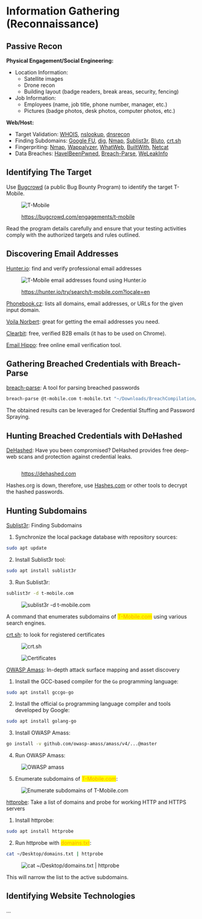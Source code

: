 # Information Gathering (Reconnaissance)

## Passive Recon

**Physical Engagement/Social Engineering:**

* Location Information:
  * Satellite images
  * Drone recon
  * Building layout (badge readers, break areas, security, fencing)
* Job Information:
  * Employees (name, job title, phone number, manager, etc.)
  * Pictures (badge photos, desk photos, computer photos, etc.)



**Web/Host:**

* Target Validation: [WHOIS](https://who.is), [nslookup](https://www.nslookup.io), [dnsrecon](https://www.kali.org/tools/dnsrecon)
* Finding Subdomains: [Google FU](https://github.com/champmq/GoogleFU), [dig](https://toolbox.googleapps.com/apps/dig), [Nmap](https://nmap.org), [Sublist3r](https://www.kali.org/tools/sublist3r), [Bluto](https://github.com/darryllane/Bluto), [crt.sh](https://crt.sh)
* Fingerpriting: [Nmap](https://nmap.org), [Wappalyzer](https://www.wappalyzer.com), [WhatWeb](https://whatweb.net), [BuiltWith](https://builtwith.com), [Netcat](https://sectools.org/tool/netcat)
* Data Breaches: [HaveIBeenPwned](https://haveibeenpwned.com), [Breach-Parse](https://github.com/hmaverickadams/breach-parse), [WeLeakInfo](https://weleakinfo.io)



## Identifying The Target

Use [Bugcrowd](https://bugcrowd.com) (a public Bug Bounty Program) to identify the target T-Mobile.

<figure><img src="../../../.gitbook/assets/image (35).png" alt="T-Mobile"><figcaption><p><a href="https://bugcrowd.com/engagements/t-mobile">https://bugcrowd.com/engagements/t-mobile</a></p></figcaption></figure>

Read the program details carefully and ensure that your testing activities comply with the authorized targets and rules outlined.



## Discovering Email Addresses

[Hunter.io](https://hunter.io): find and verify professional email addresses

<figure><img src="../../../.gitbook/assets/Untitled (2).png" alt="T-Mobile email addresses found using Hunter.io"><figcaption><p><a href="https://hunter.io/try/search/t-mobile.com?locale=en">https://hunter.io/try/search/t-mobile.com?locale=en</a></p></figcaption></figure>



[Phonebook.cz](https://phonebook.cz): lists all domains, email addresses, or URLs for the given input domain.

[Voila Norbert](https://www.voilanorbert.com): great for getting the email addresses you need.

[Clearbit](https://clearbit.com): free, verified B2B emails (it has to be used on Chrome).

[Email Hippo](https://tools.emailhippo.com): free online email verification tool.



## Gathering Breached Credentials with Breach-Parse

[breach-parse](https://github.com/hmaverickadams/breach-parse): A tool for parsing breached passwords

```sh
breach-parse @t-mobile.com t-mobile.txt "~/Downloads/BreachCompilation/data"
```

The obtained results can be leveraged for Credential Stuffing and Password Spraying.



## Hunting Breached Credentials with DeHashed

[DeHashed](https://dehashed.com): Have you been compromised? DeHashed provides free deep-web scans and protection against credential leaks.

<figure><img src="../../../.gitbook/assets/image (38).png" alt=""><figcaption><p><a href="https://dehashed.com/">https://dehashed.com</a></p></figcaption></figure>

Hashes.org is down, therefore, use [Hashes.com](https://hashes.com/en/decrypt/hash) or other tools to decrypt the hashed passwords.



## Hunting Subdomains

[Sublist3r](https://www.kali.org/tools/sublist3r): Finding Subdomains

1. Synchronize the local package database with repository sources:

```sh
sudo apt update
```

2. Install Sublist3r tool:

```sh
sudo apt install sublist3r
```

3. Run Sublist3r:

```sh
sublist3r -d t-mobile.com
```

<figure><img src="../../../.gitbook/assets/image (39).png" alt="sublist3r -d t-mobile.com"><figcaption></figcaption></figure>

A command that enumerates subdomains of <mark style="color:orange;">T-Mobile.com</mark> using various search engines.



[crt.sh](https://crt.sh): to look for registered certificates

<figure><img src="../../../.gitbook/assets/Screenshot 2024-10-24 225943.png" alt="crt.sh"><figcaption></figcaption></figure>

<figure><img src="../../../.gitbook/assets/image (41).png" alt="Certificates"><figcaption></figcaption></figure>



[OWASP Amass](https://github.com/owasp-amass/amass): In-depth attack surface mapping and asset discovery

1. Install the GCC-based compiler for the `Go` programming language:

```sh
sudo apt install gccgo-go
```

2. Install the official `Go` programming language compiler and tools developed by Google:

```sh
sudo apt install golang-go
```

3. Install OWASP Amass:

```sh
go install -v github.com/owasp-amass/amass/v4/...@master
```

4. Run OWASP Amass:

<figure><img src="../../../.gitbook/assets/image (42).png" alt="OWASP amass"><figcaption></figcaption></figure>

5. Enumerate subdomains of <mark style="color:orange;">T-Mobile.com</mark>:

<figure><img src="../../../.gitbook/assets/image (43).png" alt="Enumerate subdomains of T-Mobile.com"><figcaption></figcaption></figure>



[httprobe](https://github.com/tomnomnom/httprobe): Take a list of domains and probe for working HTTP and HTTPS servers

1. Install httprobe:

```bash
sudo apt install httprobe
```

2. Run httprobe with <mark style="color:orange;">domains.txt</mark>:

```bash
cat ~/Desktop/domains.txt | httprobe
```

<figure><img src="../../../.gitbook/assets/image (44).png" alt="cat ~/Desktop/domains.txt | httprobe"><figcaption></figcaption></figure>

This will narrow the list to the active subdomains.



## Identifying Website Technologies

...
